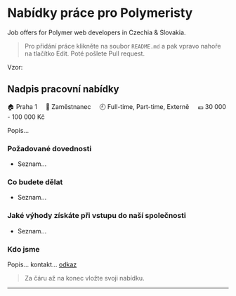 # Nabídky práce pro Polymeristy

Job offers for Polymer web developers in Czechia & Slovakia.

> Pro přidání práce klikněte na soubor `README.md` a pak vpravo nahoře na tlačítko Edit. Poté pošlete Pull request.

Vzor:

## Nadpis pracovní nabídky

:house: Praha 1 &nbsp;&nbsp;&nbsp;
:necktie: Zaměstnanec &nbsp;&nbsp;&nbsp;
:clock9: Full-time, Part-time, Externě &nbsp;&nbsp;&nbsp;
:euro: 30 000 - 100 000 Kč

Popis...

### Požadované dovednosti

- Seznam...

### Co budete dělat

- Seznam...

### Jaké výhody získáte při vstupu do naší společnosti

- Seznam...

### Kdo jsme

Popis... kontakt... [odkaz](https://example.com)

> Za čáru až na konec vložte svoji nabídku.

---
